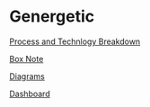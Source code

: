 # Genergetic


[Process and Technlogy Breakdown](https://app.mural.co/t/ibmcas4578/m/ibmcas4578/1622042309963/9edeb3b06b25fe5066227becf23f8121f1e97f08) 

[Box Note](https://ibm.ent.box.com/folder/136788401615?s=cuqihw747dg3lc8dvlhan0m4gixnp59h)


[Diagrams](/Diagrams.md)

[Dashboard](/Dashboard.md)



